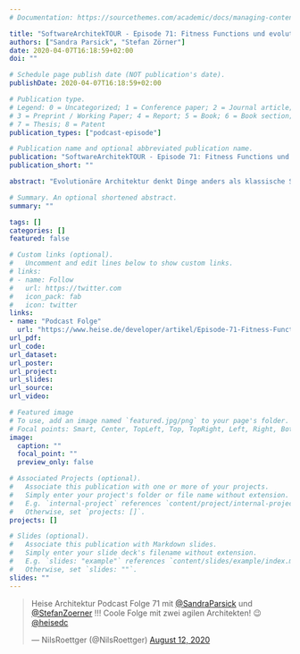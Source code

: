 ```yaml
---
# Documentation: https://sourcethemes.com/academic/docs/managing-content/

title: "SoftwareArchitekTOUR - Episode 71: Fitness Functions und evolutionäre Architektur"
authors: ["Sandra Parsick", "Stefan Zörner"]
date: 2020-04-07T16:18:59+02:00
doi: ""

# Schedule page publish date (NOT publication's date).
publishDate: 2020-04-07T16:18:59+02:00

# Publication type.
# Legend: 0 = Uncategorized; 1 = Conference paper; 2 = Journal article;
# 3 = Preprint / Working Paper; 4 = Report; 5 = Book; 6 = Book section;
# 7 = Thesis; 8 = Patent
publication_types: ["podcast-episode"]

# Publication name and optional abbreviated publication name.
publication: "SoftwareArchitekTOUR - Episode 71: Fitness Functions und evolutionäre Architektur"
publication_short: ""

abstract: "Evolutionäre Architektur denkt Dinge anders als klassische Softwarearchitektur. So lädt sie Teams zu Anpassungen ihrer Lösungsansätze an neue Gegebenheiten geradezu ein. Aber taugen die neuen Ideen? Wie testet man überhaupt Softwarearchitektur? In dieser Folge diskutieren Sandra Parsick und Stefan Zörner Fitness Functions als eine Möglichkeit, um als Team frühzeitig und im Extremfall sogar automatisch Rückmeldung über die Wirkung der Architektur zu erhalten. "

# Summary. An optional shortened abstract.
summary: ""

tags: []
categories: []
featured: false

# Custom links (optional).
#   Uncomment and edit lines below to show custom links.
# links:
# - name: Follow
#   url: https://twitter.com
#   icon_pack: fab
#   icon: twitter
links:
- name: "Podcast Folge"
  url: "https://www.heise.de/developer/artikel/Episode-71-Fitness-Functions-und-evolutionaere-Architektur-4687051.html"
url_pdf:
url_code:
url_dataset:
url_poster:
url_project:
url_slides:
url_source:
url_video:

# Featured image
# To use, add an image named `featured.jpg/png` to your page's folder.
# Focal points: Smart, Center, TopLeft, Top, TopRight, Left, Right, BottomLeft, Bottom, BottomRight.
image:
  caption: ""
  focal_point: ""
  preview_only: false

# Associated Projects (optional).
#   Associate this publication with one or more of your projects.
#   Simply enter your project's folder or file name without extension.
#   E.g. `internal-project` references `content/project/internal-project/index.md`.
#   Otherwise, set `projects: []`.
projects: []

# Slides (optional).
#   Associate this publication with Markdown slides.
#   Simply enter your slide deck's filename without extension.
#   E.g. `slides: "example"` references `content/slides/example/index.md`.
#   Otherwise, set `slides: ""`.
slides: ""
---
```


<blockquote class="twitter-tweet" data-partner="tweetdeck"><p lang="de" dir="ltr">Heise Architektur Podcast Folge 71 mit <a href="https://twitter.com/SandraParsick?ref_src=twsrc%5Etfw">@SandraParsick</a> und <a href="https://twitter.com/StefanZoerner?ref_src=twsrc%5Etfw">@StefanZoerner</a> !!! Coole Folge mit zwei agilen Architekten! 😉 <a href="https://twitter.com/heisedc?ref_src=twsrc%5Etfw">@heisedc</a></p>&mdash; NilsRoettger (@NilsRoettger) <a href="https://twitter.com/NilsRoettger/status/1293638311404240897?ref_src=twsrc%5Etfw">August 12, 2020</a></blockquote>
<script async src="https://platform.twitter.com/widgets.js" charset="utf-8"></script>
